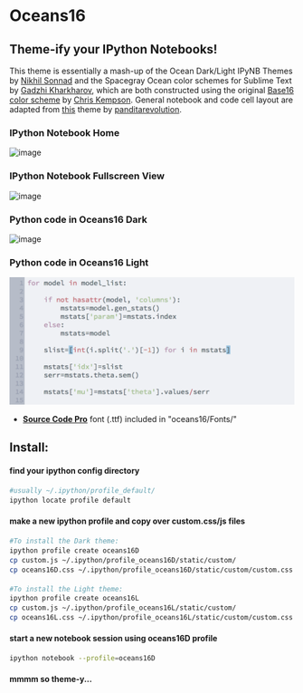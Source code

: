 Oceans16
==========

## Theme-ify your IPython Notebooks!

This theme is essentially a mash-up of the Ocean Dark/Light IPyNB Themes by [Nikhil Sonnad](https://github.com/nsonnad/base16-ipython-notebook) and the Spacegray Ocean color schemes for Sublime Text by [Gadzhi Kharkharov](https://github.com/kkga/spacegray), which are both constructed using the original [Base16 color scheme](https://github.com/chriskempson/base16) by [Chris Kempson](https://github.com/chriskempson). General notebook and code cell layout are adapted from [this](https://github.com/panditarevolution/ipythonNotebook_customs/blob/master/monokai/custom.css) theme by [panditarevolution](https://github.com/panditarevolution).

### IPython Notebook Home
![image](https://github.com/dunovank/oceans16-ipynb/raw/master/Screens/home.png)

### IPython Notebook Fullscreen View
![image](https://github.com/dunovank/oceans16-ipynb/raw/master/Screens/ipynb_oceans16_input.png)

### Python code in Oceans16 Dark  
![image](https://github.com/dunovank/oceans16-ipynb/raw/master/Screens/oceans16D_close-up.png)

### Python code in Oceans16 Light
![image](Screens/oceans16L_close-up.png)

- [__Source Code Pro__](https://github.com/adobe/Source-Code-Pro) font (.ttf) included in "oceans16/Fonts/"

## Install:

#### find your ipython config directory
```sh
#usually ~/.ipython/profile_default/
ipython locate profile default
```
#### make a new ipython profile and copy over custom.css/js files
```sh
#To install the Dark theme:
ipython profile create oceans16D
cp custom.js ~/.ipython/profile_oceans16D/static/custom/
cp oceans16D.css ~/.ipython/profile_oceans16D/static/custom/custom.css

#To install the Light theme:
ipython profile create oceans16L
cp custom.js ~/.ipython/profile_oceans16L/static/custom/
cp oceans16L.css ~/.ipython/profile_oceans16L/static/custom/custom.css
```
#### start a new notebook session using oceans16D profile
```sh
ipython notebook --profile=oceans16D
```
#### mmmm so theme-y...

